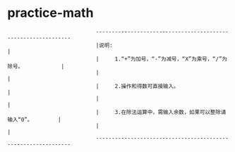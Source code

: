 # practice-math


                                --------------------------------------------------------------
                                |说明:                                                       |
                                |     1.“+”为加号，“-”为减号，“X”为乘号，“/”为除号。            |
                                |                                                            |
                                |     2.操作和得数可直接输入。                                 |
                                |                                                            |
                                |     3.在除法运算中，需输入余数，如果可以整除请输入“0”。        |
                                |                                                            |
                                --------------------------------------------------------------
